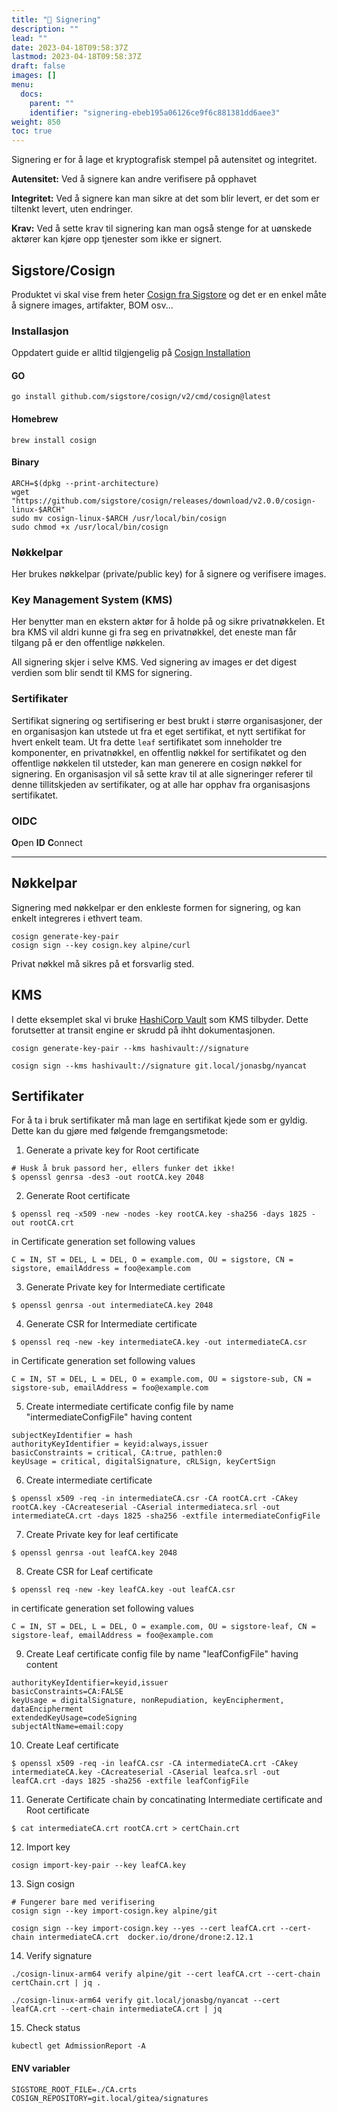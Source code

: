 ```yaml
---
title: "🔏 Signering"
description: ""
lead: ""
date: 2023-04-18T09:58:37Z
lastmod: 2023-04-18T09:58:37Z
draft: false
images: []
menu:
  docs:
    parent: ""
    identifier: "signering-ebeb195a06126ce9f6c881381dd6aee3"
weight: 850
toc: true
---
```


Signering er for å lage et kryptografisk stempel på autensitet og integritet.

**Autensitet:**
Ved å signere kan andre verifisere på opphavet

**Integritet:**
Ved å signere kan man sikre at det som blir levert, er det som er tiltenkt levert, uten endringer.

**Krav:**
Ved å sette krav til signering kan man også stenge for at uønskede aktører kan kjøre opp tjenester som ikke er signert.

## Sigstore/Cosign
Produktet vi skal vise frem heter [Cosign fra Sigstore](https://docs.sigstore.dev/) og det er en enkel måte å signere images, artifakter, BOM osv...

### Installasjon
Oppdatert guide er alltid tilgjengelig på [Cosign Installation](https://docs.sigstore.dev/cosign/installation/)

#### GO
```shell
go install github.com/sigstore/cosign/v2/cmd/cosign@latest
```

#### Homebrew
```shell
brew install cosign
```

#### Binary
```shell
ARCH=$(dpkg --print-architecture)
wget "https://github.com/sigstore/cosign/releases/download/v2.0.0/cosign-linux-$ARCH"
sudo mv cosign-linux-$ARCH /usr/local/bin/cosign
sudo chmod +x /usr/local/bin/cosign
```

### Nøkkelpar
Her brukes nøkkelpar (private/public key) for å signere og verifisere images.

### Key Management System (KMS)
Her benytter man en ekstern aktør for å holde på og sikre privatnøkkelen. Et bra KMS vil aldri kunne gi fra seg en privatnøkkel, det eneste man får tilgang på er den offentlige nøkkelen.

All signering skjer i selve KMS. Ved signering av images er det digest verdien som blir sendt til KMS for signering.

### Sertifikater
Sertifikat signering og sertifisering er best brukt i større organisasjoner, der en organisasjon kan utstede ut fra et eget sertifikat, et nytt sertifikat for hvert enkelt team. Ut fra dette `leaf` sertifikatet som inneholder tre komponenter, en privatnøkkel, en offentlig nøkkel for sertifikatet og den offentlige nøkkelen til utsteder, kan man generere en cosign nøkkel for signering. En organisasjon vil så sette krav til at alle signeringer referer til denne tillitskjeden av sertifikater, og at alle har opphav fra organisasjons sertifikatet.

### OIDC
**O**pen **ID** **C**onnect

---

## Nøkkelpar

Signering med nøkkelpar er den enkleste formen for signering, og kan enkelt integreres i ethvert team.

```shell
cosign generate-key-pair
cosign sign --key cosign.key alpine/curl
```

Privat nøkkel må sikres på et forsvarlig sted.

## KMS

I dette eksemplet skal vi bruke [HashiCorp Vault](/vault/) som KMS tilbyder. Dette forutsetter at transit engine er skrudd på ihht dokumentasjonen.

```shell
cosign generate-key-pair --kms hashivault://signature

cosign sign --kms hashivault://signature git.local/jonasbg/nyancat
```

## Sertifikater

For å ta i bruk sertifikater må man lage en sertifikat kjede som er gyldig. Dette kan du gjøre med følgende fremgangsmetode:

1. Generate a private key for Root certificate

```shell
# Husk å bruk passord her, ellers funker det ikke!
$ openssl genrsa -des3 -out rootCA.key 2048
```

2. Generate Root certificate

```shell
$ openssl req -x509 -new -nodes -key rootCA.key -sha256 -days 1825 -out rootCA.crt
```

in Certificate generation set following values
```
C = IN, ST = DEL, L = DEL, O = example.com, OU = sigstore, CN = sigstore, emailAddress = foo@example.com
```


3. Generate Private key for Intermediate certificate

```shell
$ openssl genrsa -out intermediateCA.key 2048
```

4. Generate CSR for Intermediate certificate

```shell
$ openssl req -new -key intermediateCA.key -out intermediateCA.csr
```

in Certificate generation set following values
```
C = IN, ST = DEL, L = DEL, O = example.com, OU = sigstore-sub, CN = sigstore-sub, emailAddress = foo@example.com
```

5. Create intermediate certificate config file by name "intermediateConfigFile" having content

```
subjectKeyIdentifier = hash
authorityKeyIdentifier = keyid:always,issuer
basicConstraints = critical, CA:true, pathlen:0
keyUsage = critical, digitalSignature, cRLSign, keyCertSign
```


6. Create intermediate certificate

```shell
$ openssl x509 -req -in intermediateCA.csr -CA rootCA.crt -CAkey rootCA.key -CAcreateserial -CAserial intermediateca.srl -out intermediateCA.crt -days 1825 -sha256 -extfile intermediateConfigFile
```

7. Create Private key for leaf certificate

```shell
$ openssl genrsa -out leafCA.key 2048
```

8. Create CSR for Leaf certificate

```shell
$ openssl req -new -key leafCA.key -out leafCA.csr
```

in certificate generation set following values
```
C = IN, ST = DEL, L = DEL, O = example.com, OU = sigstore-leaf, CN = sigstore-leaf, emailAddress = foo@example.com
```

9. Create Leaf certificate config file by name "leafConfigFile" having content

```
authorityKeyIdentifier=keyid,issuer
basicConstraints=CA:FALSE
keyUsage = digitalSignature, nonRepudiation, keyEncipherment, dataEncipherment
extendedKeyUsage=codeSigning
subjectAltName=email:copy
```


10. Create Leaf certificate

```shell
$ openssl x509 -req -in leafCA.csr -CA intermediateCA.crt -CAkey intermediateCA.key -CAcreateserial -CAserial leafca.srl -out leafCA.crt -days 1825 -sha256 -extfile leafConfigFile
```



11. Generate Certificate chain by concatinating Intermediate certificate and Root certificate

```shell
$ cat intermediateCA.crt rootCA.crt > certChain.crt
```



12. Import key

```shell
cosign import-key-pair --key leafCA.key
```



13. Sign cosign

```shell
# Fungerer bare med verifisering
cosign sign --key import-cosign.key alpine/git

cosign sign --key import-cosign.key --yes --cert leafCA.crt --cert-chain intermediateCA.crt  docker.io/drone/drone:2.12.1

```

14. Verify signature
```shell
./cosign-linux-arm64 verify alpine/git --cert leafCA.crt --cert-chain certChain.crt | jq .

./cosign-linux-arm64 verify git.local/jonasbg/nyancat --cert leafCA.crt --cert-chain intermediateCA.crt | jq
```

15. Check status
```shell
kubectl get AdmissionReport -A
```

#### ENV variabler
```shell
SIGSTORE_ROOT_FILE=./CA.crts
COSIGN_REPOSITORY=git.local/gitea/signatures
```